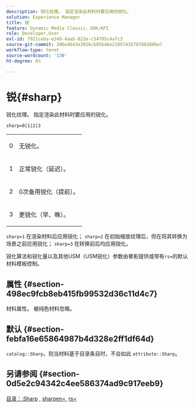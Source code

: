 ```yaml
---
description: 锐化纹理。 指定渲染此材料时要应用的锐化。
solution: Experience Manager
title: 锐
feature: Dynamic Media Classic，SDK/API
role: Developer,User
exl-id: 7921ceba-e249-4aab-823e-c54705c4a7c3
source-git-commit: 206e4643e3926cb85b4be2189743578f88180be7
workflow-type: tm+mt
source-wordcount: '130'
ht-degree: 6%

---
```


# 锐{#sharp}

锐化纹理。 指定渲染此材料时要应用的锐化。

`sharp=0|1|2|3`

<table id="simpletable_04B4EAA7CE7D4ED48A61A50CD001388F"> 
 <tr class="strow"> 
  <td class="stentry"> <p>0 </p> </td> 
  <td class="stentry"> <p>无锐化。 </p> </td> 
 </tr> 
 <tr class="strow"> 
  <td class="stentry"> <p>1 </p> </td> 
  <td class="stentry"> <p>正常锐化（延迟）。 </p> </td> 
 </tr> 
 <tr class="strow"> 
  <td class="stentry"> <p>2 </p> </td> 
  <td class="stentry"> <p>0次备用锐化（提前）。 </p> </td> 
 </tr> 
 <tr class="strow"> 
  <td class="stentry"> <p>3 </p> </td> 
  <td class="stentry"> <p>更锐化（早、晚）。 </p> </td> 
 </tr> 
</table>

`sharp=1` 在渲染材料后应用锐化； `sharp=2` 在初始缩放纹理后，但在将其转换为场景之前应用锐化； `sharp=3` 在转换前后均应用锐化。

锐化算法和锐化量以及其他USM（USM锐化）参数由晕影提供或带有`rs=`的默认材料模板控制。

## 属性 {#section-498ec9fcb8eb415fb99532d36c11d4c7}

材料属性。 被纯色材料忽略。

## 默认 {#section-febfa16e65864987b4d328e2ff1df64d}

`catalog::Sharp`，则当材料基于目录条目时，不会如此 `attribute::Sharp`。

## 另请参阅 {#section-0d5e2c94342c4ee586374ad9c917eeb9}

[目录：:Sharp](../../../../../ir-api/material-cat/image-rendering-api-ref/c-ir-material-catalog/c-ir-material-data-reference/r-ir-sharp-dataref.md#reference-f79a14bd52474dfd8495115d398a30d0) ,  [sharpen=](../../../../../ir-api/http-protocol/image-rendering-api-ref/c-ir-http-protocol-ref/c-ir-http-protocol-command-reference/r-ir-http-sharpen.md#reference-13034d22d176483cb99ccafc2a4f6a6e),  [rs=](../../../../../ir-api/http-protocol/image-rendering-api-ref/c-ir-http-protocol-ref/c-ir-http-protocol-command-reference/r-ir-rs.md#reference-d20cefaaa6cd4f449d1591c87959b4cf)
